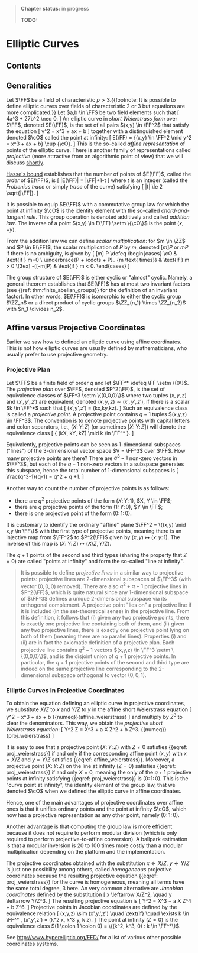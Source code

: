 > **Chapter status:** in progress
>
> **TODO:**

# Elliptic Curves

## Contents

<!-- toc -->

## Generalities

Let $\FF$ be a field of characteristic $p>3$.{{footnote: It is possible to define elliptic curves over fields of characteristic 2 or 3 but equations are more complicated.}}
Let $a,b \in \FF$ be two field elements such that
\[
 4a^3 + 27b^2 \neq 0.
\]
An elliptic curve in *short Weierstrass form* over $\FF$, denoted $E(\FF)$, is the set of all pairs $(x,y) \in \FF^2$ that satisfy the equation
\[
 y^2 = x^3 + ax + b
\]
together with a distinguished element denoted $\cO$ called the point at infinity:
\[
 E(\FF) = \{(x,y) \in \FF^2 \mid y^2 = x^3 + ax + b\} \cup \{\cO\}.
\]
This is the so-called *affine representation* of points of the elliptic curve.
There is another family of representations called *projective* (more attractive from an algorithmic point of view) that we will discuss [shortly](#affine-versus-projective-coordinates).

[Hasse's bound](https://en.wikipedia.org/wiki/Hasse%27s_theorem_on_elliptic_curves) establishes that the number of points of $E(\FF)$, called the *order* of $E(\FF)$, is
\[
 |E(\FF)| = |\FF|+1-t
\]
where $t$ is an integer (called the *Frobenius trace* or simply *trace* of the curve) satisfying
\[
 |t| \le 2 \sqrt{|\FF|}.
\]

It is possible to equip $E(\FF)$ with a commutative group law for which the point at infinity $\cO$ is the identity element with the so-called *chord-and-tangent rule*.
This group operation is denoted additively and called *addition law*.
The inverse of a point $(x,y) \in E(\FF) \setm \{\cO\}$ is the point $(x,-y)$.

From the addition law we can define *scalar multiplication*: for $m \in \ZZ$ and $P \in E(\FF)$, the scalar multiplication of $P$ by $m$, denoted $[m]P$ or $mP$ if there is no ambiguity, is given by
\[
 [m] P \defeq
 \begin{cases}
  \cO & \text{if } m=0 \\
  \underbrace{P + \cdots + P}_ {m \text{ times}} & \text{if } m > 0 \\[3ex]
  -([-m]P) & \text{if } m < 0.
 \end{cases}
\]

The group structure of $E(\FF)$ is either cyclic or "almost" cyclic.
Namely, a general theorem establishes that $E(\FF)$ has at most two invariant factors (see {{ref: thm:finite_abelian_groups}} for the definition of an invariant factor).
In other words, $E(\FF)$ is isomorphic to either the cyclic group $\ZZ_n$ or a direct product of cyclic groups $\ZZ_{n_1} \times \ZZ_{n_2}$ with $n_1 \divides n_2$.

## Affine versus Projective Coordinates

Earlier we saw how to defined an elliptic curve using affine coordinates.
This is not how elliptic curves are usually defined by mathematicians, who usually prefer to use projective geometry.

### Projective Plan

Let $\FF$ be a finite field of order $q$ and let $\FF^* \defeq \FF \setm \{0\}$.
The *projective plan* over $\FF$, denoted $P^2(\FF)$, is the set of equivalence classes of $\FF^3 \setm \{(0,0,0)\}$ where two tuples $(x,y,z)$ and $(x',y',z')$ are equivalent, denoted $(x,y,z) \sim (x',y',z')$, if there is a scalar $k \in \FF^*$ such that
\[
 (x',y',z') = (kx,ky,kz).
\]
Such an equivalence class is called a *projective point*.
A projective point contains $q-1$ tuples $(x,y,z) \in \FF^3$.
The convention is to denote projective points with capital letters and colon separators, i.e., $(X \colon Y \colon Z)$ (or sometimes $[X \colon Y \colon Z]$) will denote the equivalence class
\[
 \{ (kX, kY, kZ) \mid k \in \FF^* \}.
\]

Equivalently, projective points can be seen as 1-dimensional subspaces ("lines") of the 3-dimensional vector space $V = \FF^3$ over $\FF$.
How many projective points are there?
There are $q^3-1$ non-zero vectors in $\FF^3$, but each of the $q-1$ non-zero vectors in a subspace generates this subspace, hence the total number of 1-dimensional subspaces is
\[
 \frac{q^3-1}{q-1} = q^2 + q +1.
\]

Another way to count the number of projective points is as follows:

- there are $q^2$ projective points of the form $(X \colon Y \colon 1)$, $X, Y \in \FF$;
- there are $q$ projective points of the form $(1 \colon Y \colon 0)$, $Y \in \FF$;
- there is one projective point of the form $(0 \colon 1 \colon 0)$.

It is customary to identify the ordinary "affine" plane $\FF^2 = \{(x,y) \mid x,y \in \FF\}$ with the first type of projective points, meaning there is an injective map from $\FF^2$ to $P^2(\FF)$ given by $(x,y) \mapsto (x \colon y \colon 1)$.
The inverse of this map is $(X \colon Y \colon Z) \mapsto (X/Z, Y/Z)$.

The $q+1$ points of the second and third types (sharing the property that $Z=0$) are called "points at infinity" and form the so-called "line at infinity".

> It is possible to define *projective lines* in a similar way to projective points: projective lines are 2-dimensional subspaces of $\FF^3$ (with vector $(0,0,0)$ removed).
There are also $q^2 + q + 1$ projective lines in $P^2(\FF)$, which is quite natural since any 1-dimensional subspace of $\FF^3$ defines a unique 2-dimensional subspace via its orthogonal complement.
A projective point "lies on" a projective line if it is included (in the set-theoretical sense) in the projective line.
From this definition, it follows that (i) given any two projective points, there is exactly one projective line containing both of them, and (ii) given any two projective lines, there is exactly one projective point lying on both of them (meaning there are no parallel lines). Properties (i) and (ii) are in fact the axiomatic definition of a projective plan.
Each projective line contains $q^2-1$ vectors $(x,y,z) \in \FF^3 \setm \{(0,0,0)\}$, and is the disjoint union of $q+1$ projective points.
In particular, the $q+1$ projective points of the second and third type are indeed on the same projective line corresponding to the 2-dimensional subspace orthogonal to vector $(0,0,1)$.

### Elliptic Curves in Projective Coordinates

To obtain the equation defining an elliptic curve in projective coordinates, we substitute $X/Z$ to $x$ and $Y/Z$ to $y$ in the affine short Weierstrass equation
\[
 y^2 = x^3 + ax + b {{numeq}}{affine_weierstrass}
\]
and multiply by $Z^3$ to clear the denominators.
This way, we obtain the *projective short Weierstrass equation*:
\[
 Y^2 Z = X^3 + a X Z^2 + b Z^3. {{numeq}}{proj_weierstrass}
\]

It is easy to see that a projective point $(X \colon Y \colon Z)$ with $Z \neq 0$ satisfies {{eqref: proj_weierstrass}} if and only if the corresponding affine point $(x,y)$ with $x=X/Z$ and $y=Y/Z$ satisfies {{eqref: affine_weierstrass}}.
Moreover, a projective point $(X \colon Y \colon Z)$ on the line at infinity ($Z=0$) satisfies {{eqref: proj_weierstrass}} if and only $X=0$, meaning the only of the $q+1$ projective points at infinity satisfying {{eqref: proj_weierstrass}} is $(0 \colon 1 \colon 0)$.
This is the "curve point at infinity", the identity element of the group law, that we denoted $\cO$ when we defined the elliptic curve in affine coordinates.

Hence, one of the main advantages of projective coordinates over affine ones is that it unifies ordinary points and the point at infinity $\cO$, which now has a projective representation as any other point, namely $(0 \colon 1 \colon 0)$.

Another advantage is that computing the group law is more efficient because it does not require to perform modular division (which is only required to perform projective-to-affine conversion).
A ballpark estimation is that a modular inversion is 20 to 100 times more costly than a modular multiplication depending on the platform and the implementation.

The projective coordinates obtained with the substitution $x \leftarrow X/Z$, $y \leftarrow Y/Z$ is just one possibility among others, called *homogeneous* projective coordinates because the resulting projective equation {{eqref: proj_weierstrass}} for the curve is homogeneous, meaning all terms have the same total degree, 3 here.
An very common alternative are *Jacobian coordinates* defined by the substitution
\[
 x \leftarrow X/Z^2, \quad y \leftarrow Y/Z^3.
\]
The resulting projective equation is
\[
 Y^2 = X^3 + a X Z^4 + b Z^6.
\]
Projective points in Jacobian coordinates are defined by the equivalence relation
\[
 (x,y,z) \sim (x',y,',z') \quad \text{if} \quad \exists k \in \FF^* , (x',y',z') = (k^2 x, k^3 y, k z).
\]
The point at infinity ($Z=0$) is the equivalence class $(1 \colon 1 \colon 0) = \{(k^2, k^3, 0) : k \in \FF^*\}$.

See <http://www.hyperelliptic.org/EFD/> for a list of various other possible coordinates systems.

